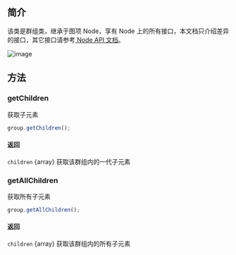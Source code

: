 <!--
 index: 4
 title: Group
 resource:
   jsFiles:
     - ${url.g6}
-->

## 简介

该类是群组类，继承于图项 Node，享有 Node 上的所有接口，本文档只介绍差异的接口，其它接口请参考[ Node API 文档](./node.html)。

![image](https://cdn.yuque.com/lark/0/2018/png/223/1527586809066-79fb42fe-cc9b-4599-a22b-d68a48e9e7e6.png)

## 方法

### getChildren
获取子元素

```js
group.getChildren();
```

#### 返回
`children` {array} 获取该群组内的一代子元素

### getAllChildren
获取所有子元素

```js
group.getAllChildren();
```

#### 返回
`children` {array} 获取该群组内的所有子元素